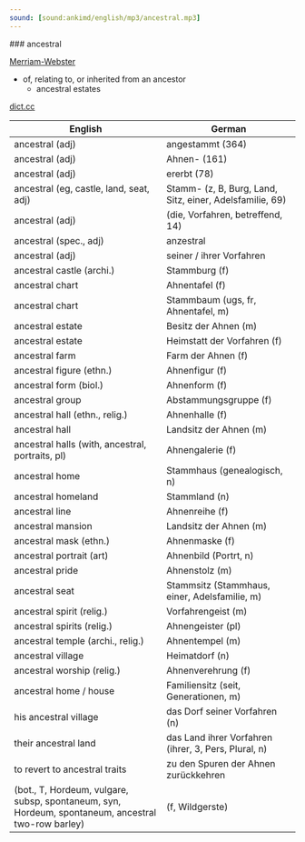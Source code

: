 ```yaml
---
sound: [sound:ankimd/english/mp3/ancestral.mp3]
---
```


\### ancestral

[Merriam-Webster](https://www.merriam-webster.com/dictionary/ancestral)

- of, relating to, or inherited from an ancestor
    - ancestral estates

[dict.cc](https://www.dict.cc/ancestral)

| English        | German       |
| -------------- | ------------ |
| ancestral (adj) | angestammt (364) |
| ancestral (adj) | Ahnen- (161) |
| ancestral (adj) | ererbt (78) |
| ancestral (eg, castle, land, seat, adj) | Stamm- (z, B, Burg, Land, Sitz, einer, Adelsfamilie, 69) |
| ancestral (adj) |  (die, Vorfahren, betreffend, 14) |
| ancestral (spec., adj) | anzestral |
| ancestral (adj) | seiner / ihrer Vorfahren |
| ancestral castle (archi.) | Stammburg (f) |
| ancestral chart | Ahnentafel (f) |
| ancestral chart | Stammbaum (ugs, fr, Ahnentafel, m) |
| ancestral estate | Besitz der Ahnen (m) |
| ancestral estate | Heimstatt der Vorfahren (f) |
| ancestral farm | Farm der Ahnen (f) |
| ancestral figure (ethn.) | Ahnenfigur (f) |
| ancestral form (biol.) | Ahnenform (f) |
| ancestral group | Abstammungsgruppe (f) |
| ancestral hall (ethn., relig.) | Ahnenhalle (f) |
| ancestral hall | Landsitz der Ahnen (m) |
| ancestral halls (with, ancestral, portraits, pl) | Ahnengalerie (f) |
| ancestral home | Stammhaus (genealogisch, n) |
| ancestral homeland | Stammland (n) |
| ancestral line | Ahnenreihe (f) |
| ancestral mansion | Landsitz der Ahnen (m) |
| ancestral mask (ethn.) | Ahnenmaske (f) |
| ancestral portrait (art) | Ahnenbild (Portrt, n) |
| ancestral pride | Ahnenstolz (m) |
| ancestral seat | Stammsitz (Stammhaus, einer, Adelsfamilie, m) |
| ancestral spirit (relig.) | Vorfahrengeist (m) |
| ancestral spirits (relig.) | Ahnengeister (pl) |
| ancestral temple (archi., relig.) | Ahnentempel (m) |
| ancestral village | Heimatdorf (n) |
| ancestral worship (relig.) | Ahnenverehrung (f) |
| ancestral home / house | Familiensitz (seit, Generationen, m) |
| his ancestral village | das Dorf seiner Vorfahren (n) |
| their ancestral land | das Land ihrer Vorfahren (ihrer, 3, Pers, Plural, n) |
| to revert to ancestral traits | zu den Spuren der Ahnen zurückkehren |
|  (bot., T, Hordeum, vulgare, subsp, spontaneum, syn, Hordeum, spontaneum, ancestral two-row barley) |  (f, Wildgerste) |
